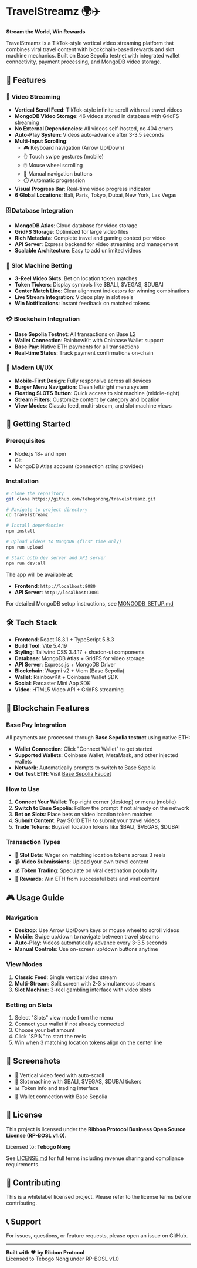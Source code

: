 # TravelStreamz 🌍✈️

**Stream the World, Win Rewards**

TravelStreamz is a TikTok-style vertical video streaming platform that combines viral travel content with blockchain-based rewards and slot machine mechanics. Built on Base Sepolia testnet with integrated wallet connectivity, payment processing, and MongoDB video storage.

## 🎯 Features

### 🎥 Video Streaming
- **Vertical Scroll Feed**: TikTok-style infinite scroll with real travel videos
- **MongoDB Video Storage**: 46 videos stored in database with GridFS streaming
- **No External Dependencies**: All videos self-hosted, no 404 errors
- **Auto-Play System**: Videos auto-advance after 3-3.5 seconds
- **Multi-Input Scrolling**:
  - 🎮 Keyboard navigation (Arrow Up/Down)
  - 👆 Touch swipe gestures (mobile)
  - 🖱️ Mouse wheel scrolling
  - 🔘 Manual navigation buttons
  - ⏱️ Automatic progression
- **Visual Progress Bar**: Real-time video progress indicator
- **6 Global Locations**: Bali, Paris, Tokyo, Dubai, New York, Las Vegas

### 🗄️ Database Integration
- **MongoDB Atlas**: Cloud database for video storage
- **GridFS Storage**: Optimized for large video files
- **Rich Metadata**: Complete travel and gaming context per video
- **API Server**: Express backend for video streaming and management
- **Scalable Architecture**: Easy to add unlimited videos

### 🎰 Slot Machine Betting
- **3-Reel Video Slots**: Bet on location token matches
- **Token Tickers**: Display symbols like $BALI, $VEGAS, $DUBAI
- **Center Match Line**: Clear alignment indicators for winning combinations
- **Live Stream Integration**: Videos play in slot reels
- **Win Notifications**: Instant feedback on matched tokens

### 💳 Blockchain Integration
- **Base Sepolia Testnet**: All transactions on Base L2
- **Wallet Connection**: RainbowKit with Coinbase Wallet support
- **Base Pay**: Native ETH payments for all transactions
- **Real-time Status**: Track payment confirmations on-chain

### 🎨 Modern UI/UX
- **Mobile-First Design**: Fully responsive across all devices
- **Burger Menu Navigation**: Clean left/right menu system
- **Floating SLOTS Button**: Quick access to slot machine (middle-right)
- **Stream Filters**: Customize content by category and location
- **View Modes**: Classic feed, multi-stream, and slot machine views

## 🚀 Getting Started

### Prerequisites
- Node.js 18+ and npm
- Git
- MongoDB Atlas account (connection string provided)

### Installation

```sh
# Clone the repository
git clone https://github.com/tebogonong/travelstreamz.git

# Navigate to project directory
cd travelstreamz

# Install dependencies
npm install

# Upload videos to MongoDB (first time only)
npm run upload

# Start both dev server and API server
npm run dev:all
```

The app will be available at:
- **Frontend**: `http://localhost:8080`
- **API Server**: `http://localhost:3001`

For detailed MongoDB setup instructions, see [MONGODB_SETUP.md](./MONGODB_SETUP.md)

## 🛠️ Tech Stack

- **Frontend**: React 18.3.1 + TypeScript 5.8.3
- **Build Tool**: Vite 5.4.19
- **Styling**: Tailwind CSS 3.4.17 + shadcn-ui components
- **Database**: MongoDB Atlas + GridFS for video storage
- **API Server**: Express.js + MongoDB Driver
- **Blockchain**: Wagmi v2 + Viem (Base Sepolia)
- **Wallet**: RainbowKit + Coinbase Wallet SDK
- **Social**: Farcaster Mini App SDK
- **Video**: HTML5 Video API + GridFS streaming

## 💎 Blockchain Features

### Base Pay Integration
All payments are processed through **Base Sepolia testnet** using native ETH:

- **Wallet Connection**: Click "Connect Wallet" to get started
- **Supported Wallets**: Coinbase Wallet, MetaMask, and other injected wallets
- **Network**: Automatically prompts to switch to Base Sepolia
- **Get Test ETH**: Visit [Base Sepolia Faucet](https://www.coinbase.com/faucets/base-ethereum-sepolia-faucet)

### How to Use
1. **Connect Your Wallet**: Top-right corner (desktop) or menu (mobile)
2. **Switch to Base Sepolia**: Follow the prompt if not already on the network
3. **Bet on Slots**: Place bets on video location token matches
4. **Submit Content**: Pay $0.10 ETH to submit your travel videos
5. **Trade Tokens**: Buy/sell location tokens like $BALI, $VEGAS, $DUBAI

### Transaction Types
- 🎰 **Slot Bets**: Wager on matching location tokens across 3 reels
- 📹 **Video Submissions**: Upload your own travel content
- 💰 **Token Trading**: Speculate on viral destination popularity
- 🎁 **Rewards**: Win ETH from successful bets and viral content

## 🎮 Usage Guide

### Navigation
- **Desktop**: Use Arrow Up/Down keys or mouse wheel to scroll videos
- **Mobile**: Swipe up/down to navigate between travel streams
- **Auto-Play**: Videos automatically advance every 3-3.5 seconds
- **Manual Controls**: Use on-screen up/down buttons anytime

### View Modes
1. **Classic Feed**: Single vertical video stream
2. **Multi-Stream**: Split screen with 2-3 simultaneous streams
3. **Slot Machine**: 3-reel gambling interface with video slots

### Betting on Slots
1. Select "Slots" view mode from the menu
2. Connect your wallet if not already connected
3. Choose your bet amount
4. Click "SPIN" to start the reels
5. Win when 3 matching location tokens align on the center line

## 📱 Screenshots

- 🎥 Vertical video feed with auto-scroll
- 🎰 Slot machine with $BALI, $VEGAS, $DUBAI tickers
- 📊 Token info and trading interface
- 🔗 Wallet connection with Base Sepolia

## 📄 License

This project is licensed under the **Ribbon Protocol Business Open Source License (RP-BOSL v1.0)**.

Licensed to: **Tebogo Nong**

See [LICENSE.md](./LICENSE.md) for full terms including revenue sharing and compliance requirements.

## 🤝 Contributing

This is a whitelabel licensed project. Please refer to the license terms before contributing.

## 📞 Support

For issues, questions, or feature requests, please open an issue on GitHub.

---

**Built with ❤️ by Ribbon Protocol**  
Licensed to Tebogo Nong under RP-BOSL v1.0
